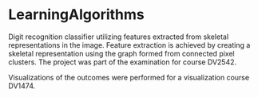 # LearningAlgorithms

Digit recognition classifier utilizing features extracted from skeletal representations in the image. Feature extraction is achieved by creating a skeletal representation using the graph formed from connected pixel clusters. The project was part of the examination for course DV2542.

Visualizations of the outcomes were performed for a visualization course DV1474.
